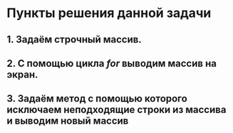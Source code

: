 # Пункты решения данной задачи 
## 1. Задаём строчный массив.
## 2. С помощью цикла *for* выводим массив на экран.
## 3. Задаём метод с помощью которого исключаем неподходящие строки из массива и выводим новый массив



